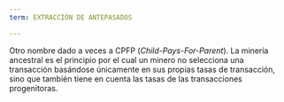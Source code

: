 ```yaml
---
term: EXTRACCIÓN DE ANTEPASADOS

---
```

Otro nombre dado a veces a CPFP (*Child-Pays-For-Parent*). La minería ancestral es el principio por el cual un minero no selecciona una transacción basándose únicamente en sus propias tasas de transacción, sino que también tiene en cuenta las tasas de las transacciones progenitoras.
